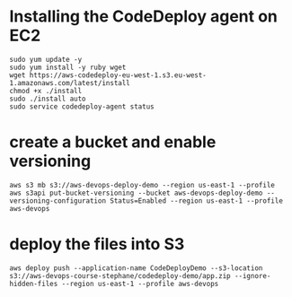 
# Installing the CodeDeploy agent on EC2
```
sudo yum update -y
sudo yum install -y ruby wget
wget https://aws-codedeploy-eu-west-1.s3.eu-west-1.amazonaws.com/latest/install
chmod +x ./install
sudo ./install auto
sudo service codedeploy-agent status
```


# create a bucket and enable versioning
```
aws s3 mb s3://aws-devops-deploy-demo --region us-east-1 --profile 
aws s3api put-bucket-versioning --bucket aws-devops-deploy-demo --versioning-configuration Status=Enabled --region us-east-1 --profile aws-devops
```

# deploy the files into S3
```
aws deploy push --application-name CodeDeployDemo --s3-location s3://aws-devops-course-stephane/codedeploy-demo/app.zip --ignore-hidden-files --region us-east-1 --profile aws-devops
```